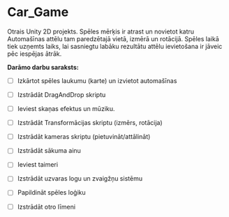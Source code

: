 # Car_Game
Otrais Unity 2D projekts.
Spēles mērķis ir atrast un novietot katru
Automašīnas attēlu tam paredzētajā vietā,
izmērā un rotācijā. Spēles laikā tiek uzņemts laiks,
lai sasniegtu labāku rezultātu attēlu ievietošana ir 
jāveic pēc iespējas ātrāk.

**Darāmo darbu saraksts:**
- [ ] Izkārtot spēles laukumu (karte) un izvietot automašīnas
- [ ] Izstrādāt DragAndDrop skriptu
- [ ] Ieviest skaņas efektus un mūziku. 
- [ ] Izstrādāt Transformācijas skriptu (izmērs, rotācija)
- [ ] Izstrādāt kameras skriptu (pietuvināt/attālināt)
- [ ] Izstrādāt sākuma ainu
- [ ] Ieviest taimeri
- [ ] Izstrādāt uzvaras logu un zvaigžņu sistēmu
- [ ] Papildināt spēles loģiku 
- [ ] Izstrādāt otro līmeni

